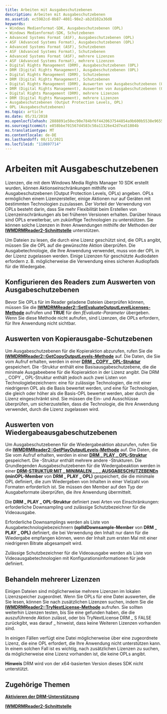 ```yaml
---
title: Arbeiten mit Ausgabeschutzebenen
description: Arbeiten mit Ausgabeschutzebenen
ms.assetid: ec5982cd-0b87-4081-98e2-ab2d102a36d8
keywords:
- Windows Medienformat-SDK, Ausgabeschutzebenen (OPL)
- Windows Medienformat-SDK, Schutzebenen
- Advanced Systems Format (ASF), Ausgabeschutzebenen (OPL)
- ASF (Advanced Systems Format), Ausgabeschutzebenen (OPL)
- Advanced Systems Format (ASF), Schutzebenen
- ASF (Advanced Systems Format), Schutzebenen
- Advanced Systems Format (ASF), mehrere Lizenzen
- ASF (Advanced Systems Format), mehrere Lizenzen
- Digital Rights Management (DRM), Ausgabeschutzebenen (OPL)
- DRM (Digital Rights Management), Ausgabeschutzebenen (OPL)
- Digital Rights Management (DRM), Schutzebenen
- DRM (Digital Rights Management), Schutzebenen
- Digital Rights Management (DRM), Auswerten von Ausgabeschutzebenen (OPL)
- DRM (Digital Rights Management), Auswerten von Ausgabeschutzebenen (OPL)
- Digital Rights Management (DRM), mehrere Lizenzen
- DRM (Digital Rights Management), mehrere Lizenzen
- Ausgabeschutzebenen (Output Protection Levels, OPL)
- OPL (Ausgabeschutzebenen)
ms.topic: article
ms.date: 05/31/2018
ms.openlocfilehash: 2888891e50ec90e784bf6f4420637544854a9b600b5538e9655bc6d3028f76d4
ms.sourcegitcommit: e858bbe701567d4583c50a11326e42d7ea51804b
ms.translationtype: MT
ms.contentlocale: de-DE
ms.lasthandoff: 08/11/2021
ms.locfileid: "118697714"
---
```

# <a name="working-with-output-protection-levels"></a>Arbeiten mit Ausgabeschutzebenen

Lizenzen, die mit dem Windows Media Rights Manager 10 SDK erstellt wurden, können Aktionseinschränkungen mithilfe von Ausgabeschutzebenen (Output Protection Levels, OPLs) angeben. OPLs ermöglichen einem Lizenzersteller, einige Aktionen nur auf Geräten mit bestimmten Technologien zuzulassen. Der Vorteil der Verwendung von OPLs besteht darin, dass Sie mehr Flexibilität beim Erstellen von Lizenzeinschränkungen als bei früheren Versionen erhalten. Darüber hinaus sind OPLs erweiterbar, um zukünftige Technologien zu unterstützen. Sie können solche Lizenzen in Ihren Anwendungen mithilfe der Methoden der [**IWMDRMReader2-Schnittstelle**](/previous-versions/windows/desktop/api/wmsdkidl/nn-wmsdkidl-iwmdrmreader2) unterstützen.

Um Dateien zu lesen, die durch eine Lizenz geschützt sind, die OPLs angibt, müssen Sie die OPL auf die gewünschte Aktion überprüfen. Die Ausgabetechnologie, die Ihre Anwendung verwendet, muss von der OPL in der Lizenz zugelassen werden. Einige Lizenzen für geschützte Audiodaten erfordern z. B. möglicherweise die Verwendung eines sicheren Audiopfads für die Wiedergabe.

## <a name="configuring-the-reader-to-evaluate-output-protection-levels"></a>Konfigurieren des Readers zum Auswerten von Ausgabeschutzebenen

Bevor Sie OPLs für im Reader geladene Dateien überprüfen können, müssen Sie die [**IWMDRMReader2::SetEvaluateOutputLevelLicenses-Methode**](/previous-versions/windows/desktop/api/Wmsdkidl/nf-wmsdkidl-iwmdrmreader2-setevaluateoutputlevellicenses) aufrufen und **TRUE** für den *fEvaluate-Parameter* übergeben. Wenn Sie diese Methode nicht aufrufen, sind Lizenzen, die OPLs erfordern, für Ihre Anwendung nicht sichtbar.

## <a name="evaluating-copy-output-protection-levels"></a>Auswerten von Kopierausgabe-Schutzebenen

Um Ausgabeschutzebenen für die Kopieraktion abzurufen, rufen Sie die [**IWMDRMReader2::GetCopyOutputLevels-Methode**](/previous-versions/windows/desktop/api/Wmsdkidl/nf-wmsdkidl-iwmdrmreader2-getcopyoutputlevels) auf. Die Daten, die Sie vom Aufruf erhalten, werden in einer [**DRM \_ COPY \_ OPL-Struktur**](/previous-versions/windows/desktop/api/wmsdkidl/ns-wmsdkidl-drm_copy_opl) gespeichert. Die -Struktur enthält eine Basisausgabeschutzebene, die die minimale Ausgabeebene für die Kopieraktion in der Lizenz angibt. Die DRM \_ COPY \_ OPL-Struktur enthält jedoch auch zwei Listen von Technologiebezeichnern: eine für zulässige Technologien, die mit einer niedrigeren OPL als die Basis bewertet werden, und eine für Technologien, die gleich oder höher als die Basis-OPL bewertet werden, aber durch die Lizenz eingeschränkt sind. Sie müssen die Ein- und Ausschlüsse überprüfen, um sicherzustellen, dass die Technologie, die Ihre Anwendung verwendet, durch die Lizenz zugelassen wird.

## <a name="evaluating-play-output-protection-levels"></a>Auswerten von Wiedergabeausgabeschutzebenen

Um Ausgabeschutzebenen für die Wiedergabeaktion abzurufen, rufen Sie die [**IWMDRMReader2::GetPlayOutputLevels-Methode**](/previous-versions/windows/desktop/api/Wmsdkidl/nf-wmsdkidl-iwmdrmreader2-getplayoutputlevels) auf. Die Daten, die Sie vom Aufruf erhalten, werden in einer [**DRM \_ PLAY \_ OPL-Struktur**](/previous-versions/windows/desktop/api/wmsdkidl/ns-wmsdkidl-drm_play_opl) gespeichert. Die -Struktur enthält mehrere andere -Strukturen. Die Grundlegenden Ausgabeschutzebenen für die Wiedergabeaktion werden in einer [**DRM-STRUKTUR MIT \_ MINIMALEN \_ \_ \_ AUSGABESCHUTZEBENEn**](/previous-versions/windows/desktop/api/wmsdkidl/ns-wmsdkidl-drm_minimum_output_protection_levels) **(minOPL-Member** von **DRM \_ PLAY \_ OPL)** gespeichert, die die minimale OPL definiert, die zum Wiedergeben von Inhalten in einer Vielzahl von Formaten erforderlich ist. Sie müssen den Member auf den Typ der Ausgabeformate überprüfen, die ihre Anwendung übermittelt.

Die **DRM \_ PLAY \_ OPL-Struktur** definiert zwei Arten von Einschränkungen: erforderliche Downsampling und zulässige Schutzbezeichner für die Videoausgabe.

Erforderliche Downsamplings werden als Liste von Ausgabetechnologiebezeichnern **(oplIdDownsample-Member** von **DRM \_ PLAY \_ OPL)** definiert, die bei Verwendung den Inhalt nur dann für die Wiedergabe empfangen können, wenn der Inhalt zum ersten Mal mit einer niedrigeren Bitrate abgesampelt wird.

Zulässige Schutzbezeichner für die Videoausgabe werden als Liste von Videoausgabetechnologien mit Konfigurationsinformationen für jede definiert.

## <a name="handling-multiple-licenses"></a>Behandeln mehrerer Lizenzen

Einigen Dateien sind möglicherweise mehrere Lizenzen im lokalen Lizenzspeicher zugeordnet. Wenn Sie OPLs für eine Datei auswerten, die Sie lesen, können Sie nach zusätzlichen Lizenzen suchen, indem Sie die [**IWMDRMReader2::TryNextLicense-Methode**](/previous-versions/windows/desktop/api/Wmsdkidl/nf-wmsdkidl-iwmdrmreader2-trynextlicense) aufrufen. Sie sollten weiterhin Lizenzen testen, bis Sie eine gefunden haben, die die auszuführende Aktion zulässt, oder bis TryNextLicense DRM \_ S FALSE zurückgibt, was darauf \_ hinweist, dass keine Weiteren Lizenzen vorhanden sind.

In einigen Fällen verfügt eine Datei möglicherweise über eine zugeordnete Lizenz, die eine OPL erfordert, die Ihre Anwendung nicht unterstützen kann. In einem solchen Fall ist es wichtig, nach zusätzlichen Lizenzen zu suchen, da möglicherweise eine Lizenz vorhanden ist, die keine OPLs angibt.

**Hinweis** DRM wird von der x64-basierten Version dieses SDK nicht unterstützt.

## <a name="related-topics"></a>Zugehörige Themen

<dl> <dt>

[**Aktivieren der DRM-Unterstützung**](enabling-drm-support.md)
</dt> <dt>

[**IWMDRMReader2-Schnittstelle**](/previous-versions/windows/desktop/api/wmsdkidl/nn-wmsdkidl-iwmdrmreader2)
</dt> </dl>

 

 




